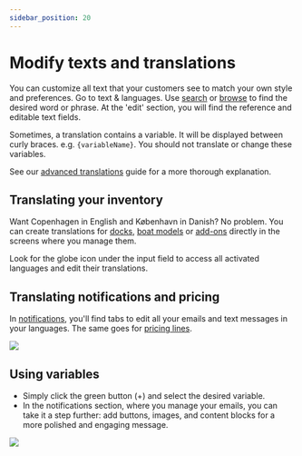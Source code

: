 ```yaml
---
sidebar_position: 20
---
```


# Modify texts and translations

You can customize all text that your customers see to match your own style and preferences. Go to text & languages. Use [search](https://dashboard.letsbook.app/localization) or [browse](https://dashboard.letsbook.app/localization/browse) to find the desired word or phrase. At the 'edit' section, you will find the reference and editable text fields.

Sometimes, a translation contains a variable. It will be displayed between curly braces. e.g. `{variableName}`. You should not translate or change these variables.

See our [advanced translations](../dive-deeper/advanced-translations.md) guide for a more thorough explanation.

## Translating your inventory

Want Copenhagen in English and København in Danish? No problem. You can create translations for [docks](https://dashboard.letsbook.app/docks), [boat models](https://dashboard.letsbook.app/models) or [add-ons](https://dashboard.letsbook.app/add-ons) directly in the screens where you manage them.

Look for the globe icon under the input field to access all activated languages and edit their translations.

## Translating notifications and pricing

In [notifications](https://dashboard.letsbook.app/notifications), you'll find tabs to edit all your emails and text messages in your languages. The same goes for [pricing lines](https://dashboard.letsbook.app/pricing).

![](https://d33v4339jhl8k0.cloudfront.net/docs/assets/5ec3f479042863474d1b00dc/images/675aff7c4f71c4165f9d3b73/file-FiH60GNGKm.png)

## Using variables

- Simply click the green button (+) and select the desired variable.
- In the notifications section, where you manage your emails, you can take it a step further: add buttons, images, and content blocks for a more polished and engaging message.

![](https://d33v4339jhl8k0.cloudfront.net/docs/assets/5ec3f479042863474d1b00dc/images/675c3548501f35203b1fb3b2/file-0IaYnNYUOl.png)
